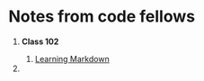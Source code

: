 # Notes from code fellows

1. **Class 102**
    1. [Learning Markdown](https://vadengrey.github.io/reading-notes/)

2. 
